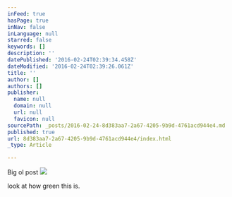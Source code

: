 ```yaml
---
inFeed: true
hasPage: true
inNav: false
inLanguage: null
starred: false
keywords: []
description: ''
datePublished: '2016-02-24T02:39:34.458Z'
dateModified: '2016-02-24T02:39:26.061Z'
title: ''
author: []
authors: []
publisher:
  name: null
  domain: null
  url: null
  favicon: null
sourcePath: _posts/2016-02-24-8d383aa7-2a67-4205-9b9d-4761acd944e4.md
published: true
url: 8d383aa7-2a67-4205-9b9d-4761acd944e4/index.html
_type: Article

---
```

Big ol post
![](https://the-grid-user-content.s3-us-west-2.amazonaws.com/5abb3bac-823d-4003-9f94-8b0d615ec322.jpg)

look at how green this is.